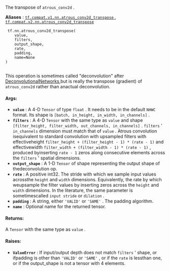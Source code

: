 The transpose of  `atrous_conv2d` .

**Aliases** : [ `tf.compat.v1.nn.atrous_conv2d_transpose` ](/api_docs/python/tf/nn/atrous_conv2d_transpose), [ `tf.compat.v2.nn.atrous_conv2d_transpose` ](/api_docs/python/tf/nn/atrous_conv2d_transpose)

```
 tf.nn.atrous_conv2d_transpose(
    value,
    filters,
    output_shape,
    rate,
    padding,
    name=None
)
 
```

This operation is sometimes called "deconvolution" after [DeconvolutionalNetworks](https://www.matthewzeiler.com/mattzeiler/deconvolutionalnetworks.pdf),but is really the transpose (gradient) of  `atrous_conv2d`  rather than anactual deconvolution.

#### Args:
- **`value`** : A 4-D  `Tensor`  of type  `float` . It needs to be in the default  `NHWC` format. Its shape is  `[batch, in_height, in_width, in_channels]` .
- **`filters`** : A 4-D  `Tensor`  with the same type as  `value`  and shape `[filter_height, filter_width, out_channels, in_channels]` .  `filters` ' `in_channels`  dimension must match that of  `value` . Atrous convolution isequivalent to standard convolution with upsampled filters with effectiveheight  `filter_height + (filter_height - 1) * (rate - 1)`  and effectivewidth  `filter_width + (filter_width - 1) * (rate - 1)` , produced byinserting  `rate - 1`  zeros along consecutive elements across the `filters` ' spatial dimensions.
- **`output_shape`** : A 1-D  `Tensor`  of shape representing the output shape of thedeconvolution op.
- **`rate`** : A positive int32. The stride with which we sample input values acrossthe  `height`  and  `width`  dimensions. Equivalently, the rate by which weupsample the filter values by inserting zeros across the  `height`  and `width`  dimensions. In the literature, the same parameter is sometimescalled  `input stride`  or  `dilation` .
- **`padding`** : A string, either  `'VALID'`  or  `'SAME'` . The padding algorithm.
- **`name`** : Optional name for the returned tensor.


#### Returns:
A  `Tensor`  with the same type as  `value` .

#### Raises:
- **`ValueError`** : If input/output depth does not match  `filters` ' shape, or ifpadding is other than  `'VALID'`  or  `'SAME'` , or if the  `rate`  is lessthan one, or if the output_shape is not a tensor with 4 elements.
